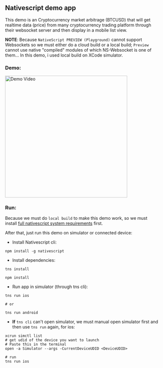 ## Nativescript demo app
This demo is an Cryptocurrency market arbitrage (BTCUSD) that will get realtime data (price) from many cryptocurrency trading platform through their websocket server and then display in a mobile list view.

**NOTE**: Because `NativeScript PREVIEW (Playground)` cannot support Websockets so we must either do a cloud build or a local build; `Preview` cannot use native "compiled" modules of which NS-Websocket is one of them... In this demo, i used local build on XCode simulator.

### Demo:
<img src="https://github.com/bahung1221/ns-demo/raw/master/src/app/shared/images/demo.gif" width="400" alt="Demo Video">

### Run:
Because we must do `local build` to make this demo work, so we must install [full nativescript system requirements](https://docs.nativescript.org/angular/start/general-requirements#full-setup-requirements) first.

After that, just run this demo on simulator or connected device:

- Install Nativescript cli:
```
npm install -g nativescript
```

- Install dependencies:
```
tns install

npm install
```

- Run app in simulator (through tns cli):
```
tns run ios

# or

tns run android
```

- **If** `tns cli` can't open simulator, we must manual open simulator first and then use `tns run` again, for ios:
```
xcrun simctl list
# get udid of the device you want to launch
# Paste this in the terminal
open -a Simulator --args -CurrentDeviceUDID <DeviceUDID>

# run
tns run ios
```
